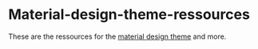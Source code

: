 # Material-design-theme-ressources
These are the ressources for the [material design theme](http://www.beard-design.com/discord-material-theme.html) and more.
